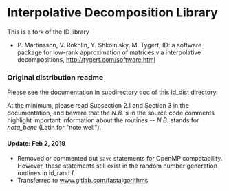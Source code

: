 # Interpolative Decomposition Library

This is a fork of the ID library 

- P. Martinsson, V. Rokhlin, Y. Shkolnisky, M. Tygert, ID: a software
package for low-rank approximation of matrices via interpolative decompositions,  http://tygert.com/software.html

### Original distribution readme
Please see the documentation in subdirectory doc of this id_dist directory.

At the minimum, please read Subsection 2.1 and Section 3 in the documentation,
and beware that the _N.B._'s in the source code comments highlight important
information about the routines -- _N.B._ stands for _nota_bene_ (Latin for
"note well").

#### Update: Feb 2, 2019
- Removed or commented out `save` statements for OpenMP
compatability. However, these statements still exist in the random
number generation routines in id_rand.f.
- Transferred to www.gitlab.com/fastalgorithms
